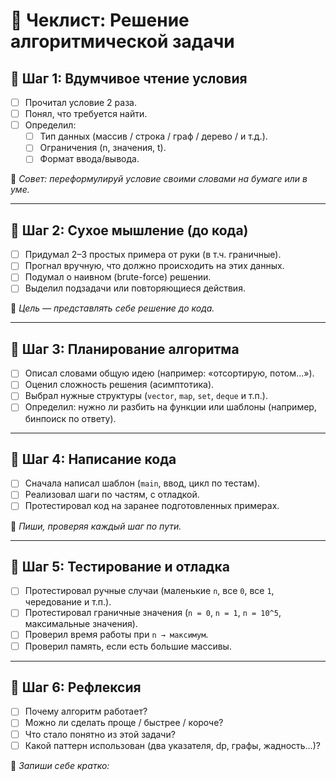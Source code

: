 # 🧠 Чеклист: Решение алгоритмической задачи

## 🔹 Шаг 1: Вдумчивое чтение условия
- [ ] Прочитал условие 2 раза.
- [ ] Понял, что требуется найти.
- [ ] Определил:
  - [ ] Тип данных (массив / строка / граф / дерево / и т.д.).
  - [ ] Ограничения (n, значения, t).
  - [ ] Формат ввода/вывода.

📌 _Совет: переформулируй условие своими словами на бумаге или в уме._

---

## 🔹 Шаг 2: Сухое мышление (до кода)
- [ ] Придумал 2–3 простых примера от руки (в т.ч. граничные).
- [ ] Прогнал вручную, что должно происходить на этих данных.
- [ ] Подумал о наивном (brute-force) решении.
- [ ] Выделил подзадачи или повторяющиеся действия.

📌 _Цель — представлять себе решение до кода._

---

## 🔹 Шаг 3: Планирование алгоритма
- [ ] Описал словами общую идею (например: «отсортирую, потом...»).
- [ ] Оценил сложность решения (асимптотика).
- [ ] Выбрал нужные структуры (`vector`, `map`, `set`, `deque` и т.п.).
- [ ] Определил: нужно ли разбить на функции или шаблоны (например, бинпоиск по ответу).

---

## 🔹 Шаг 4: Написание кода
- [ ] Сначала написал шаблон (`main`, ввод, цикл по тестам).
- [ ] Реализовал шаги по частям, с отладкой.
- [ ] Протестировал код на заранее подготовленных примерах.

📌 _Пиши, проверяя каждый шаг по пути._

---

## 🔹 Шаг 5: Тестирование и отладка
- [ ] Протестировал ручные случаи (маленькие `n`, все `0`, все `1`, чередование и т.п.).
- [ ] Протестировал граничные значения (`n = 0`, `n = 1`, `n = 10^5`, максимальные значения).
- [ ] Проверил время работы при `n → максимум`.
- [ ] Проверил память, если есть большие массивы.

---

## 🔹 Шаг 6: Рефлексия
- [ ] Почему алгоритм работает?
- [ ] Можно ли сделать проще / быстрее / короче?
- [ ] Что стало понятно из этой задачи?
- [ ] Какой паттерн использован (два указателя, dp, графы, жадность…)?

📌 _Запиши себе кратко:_
